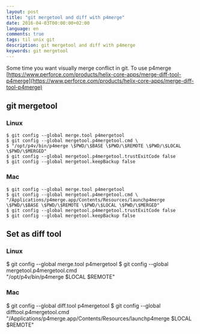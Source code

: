 ```yaml
---
layout: post
title: "git mergetool and diff with p4merge"
date: 2016-04-03T00:00:00+02:00
language: en
comments: true
tags: til unix git
description: git mergetool and diff with p4merge
keywords: git mergetool
---
```


Some time you want visually merge conflict in git. To use p4merge
[https://www.perforce.com/products/helix-core-apps/merge-diff-tool-p4merge](https://www.perforce.com/products/helix-core-apps/merge-diff-tool-p4merge)


## git mergetool
### Linux
```
$ git config --global merge.tool p4mergetool
$ git config --global mergetool.p4mergetool.cmd \
$ "/opt/p4v/bin/p4merge \$PWD/\$BASE \$PWD/\$REMOTE \$PWD/\$LOCAL \$PWD/\$MERGED"
$ git config --global mergetool.p4mergetool.trustExitCode false
$ git config --global mergetool.keepBackup false
```

### Mac
```
$ git config --global merge.tool p4mergetool
$ git config --global mergetool.p4mergetool.cmd \
"/Applications/p4merge.app/Contents/Resources/launchp4merge \$PWD/\$BASE \$PWD/\$REMOTE \$PWD/\$LOCAL \$PWD/\$MERGED"
$ git config --global mergetool.p4mergetool.trustExitCode false
$ git config --global mergetool.keepBackup false
```


## Set as diff tool
### Linux
$ git config --global merge.tool p4mergetool
$ git config --global mergetool.p4mergetool.cmd \
"/opt/p4v/bin/p4merge \$LOCAL \$REMOTE"

### Mac
$ git config --global diff.tool p4mergetool
$ git config --global difftool.p4mergetool.cmd \
"/Applications/p4merge.app/Contents/Resources/launchp4merge \$LOCAL \$REMOTE"

